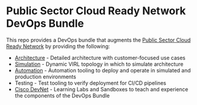 # Public Sector Cloud Ready Network DevOps Bundle

This repo provides a DevOps bundle that augments the [Public Sector Cloud Ready Network](docs/CRN_Overview.md) by providing
the following:

* [Architecture](docs/architecture.md) - Detailed architecture with customer-focused use cases
* [Simulation](docs/simulation.md#topology) - Dynamic VIRL topology in which to simulate architecture
* [Automation](docs/automation.md) - Automation tooling to deploy and operate in simulated and production environments
* Testing - Test tooling to verify deployment for CI/CD pipelines
* [Cisco DevNet](developer.cisco.com) - Learning Labs and Sandboxes to teach and experience the components of the DevOps
Bundle